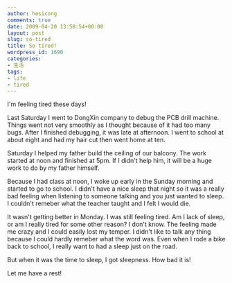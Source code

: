 ```yaml
---
author: hesicong
comments: true
date: 2009-04-20 13:58:54+00:00
layout: post
slug: so-tired
title: So tired!
wordpress_id: 1690
categories:
- 生活
tags:
- life
- tired
---
```


I'm feeling tired these days!

Last Saturday I went to DongXin company to debug the PCB drill machine. Things went not very smoothly as I thought because of it had too many bugs. After I finished debugging, it was late at afternoon. I went to school at about eight and had my hair cut then went home at ten.

Saturday I helped my father build the ceiling of our balcony. The work started at noon and finished at 5pm. If I didn't help him, it will be a huge work to do by my father himself.

Because I had class at noon, I woke up early in the Sunday morning and started to go to school. I didn't have a nice sleep that night so it was a really bad feeling when listening to someone talking and you just wanted to sleep. I couldn't remeber what the teacher taught and I felt I would die.

It wasn't getting better in Monday. I was still feeling tired. Am I lack of sleep, or am I really tired for some other reason? I don't know. The feeling made me crazy and I could easily lost my temper. I didn't like to talk any thing because I could hardly remeber what the word was. Even when I rode a bike back to school, I really want to had a sleep just on the road.

But when it was the time to sleep, I got sleepness. How bad it is!

Let me have a rest!
